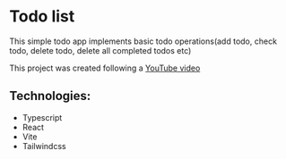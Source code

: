 # Todo list

This simple todo app implements basic todo operations(add todo, check todo, delete todo, delete all completed todos etc)

This project was created following a [YouTube video](https://www.youtube.com/watch?v=siTUv1L9ymM)

## Technologies:

- Typescript
- React
- Vite
- Tailwindcss
